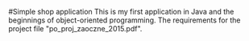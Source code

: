 #Simple shop application
This is my first application in Java and the beginnings of object-oriented programming.
The requirements for the project file "po_proj_zaoczne_2015.pdf".